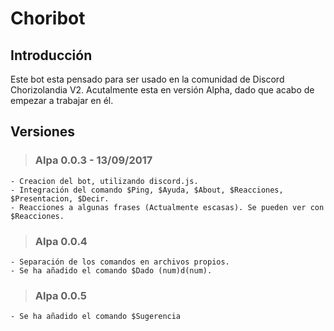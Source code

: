 # Choribot

## Introducción

Este bot esta pensado para ser usado en la comunidad de Discord Chorizolandia V2. Acutalmente esta en versión Alpha, dado que acabo de 
empezar a trabajar en él. 

## Versiones

> ### Alpa 0.0.3 - 13/09/2017
	- Creacion del bot, utilizando discord.js.
	- Integración del comando $Ping, $Ayuda, $About, $Reacciones, $Presentacion, $Decir.
	- Reacciones a algunas frases (Actualmente escasas). Se pueden ver con $Reacciones.
	
> ### Alpa 0.0.4
	- Separación de los comandos en archivos propios.
	- Se ha añadido el comando $Dado (num)d(num).
	
> ### Alpa 0.0.5
	- Se ha añadido el comando $Sugerencia